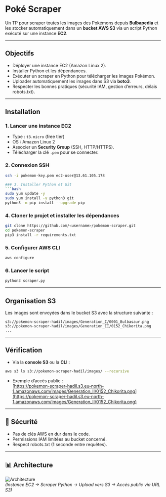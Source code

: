 # Poké Scraper

Un TP pour scraper toutes les images des Pokémons depuis **Bulbapedia** et les stocker automatiquement dans un **bucket AWS S3** via un script Python exécuté sur une instance **EC2**.

---

## Objectifs
- Déployer une instance EC2 (Amazon Linux 2).
- Installer Python et les dépendances.
- Exécuter un scraper en Python pour télécharger les images Pokémon.
- Uploader automatiquement les images dans S3 via **boto3**.
- Respecter les bonnes pratiques (sécurité IAM, gestion d’erreurs, délais robots.txt).

---

## Installation

### 1. Lancer une instance EC2
- Type : `t3.micro` (free tier)
- OS : Amazon Linux 2
- Associer un **Security Group** (SSH, HTTP/HTTPS).
- Télécharger la clé `.pem` pour se connecter.

### 2. Connexion SSH
```bash
ssh -i pokemon-key.pem ec2-user@13.61.105.178

### 3. Installer Python et Git
```bash
sudo yum update -y
sudo yum install -y python3 git
python3 -m pip install --upgrade pip
```

### 4. Cloner le projet et installer les dépendances
```bash
git clone https://github.com/<username>/pokemon-scraper.git
cd pokemon-scraper
pip3 install -r requirements.txt
```

### 5. Configurer AWS CLI
```bash
aws configure
```


### 6. Lancer le script
```bash
python3 scraper.py
```

---

##  Organisation S3
Les images sont envoyées dans le bucket S3 avec la structure suivante :  
```
s3://pokemon-scraper-hadil/images/Generation_I/0001_Bulbasaur.png
s3://pokemon-scraper-hadil/images/Generation_II/0152_Chikorita.png
...
```

---

## Vérification
- Via la **console S3** ou la **CLI** :
```bash
aws s3 ls s3://pokemon-scraper-hadil/images/ --recursive
```
- Exemple d’accès public :  
[https://pokemon-scraper-hadil.s3.eu-north-1.amazonaws.com/images/Generation_II/0152_Chikorita.png](https://pokemon-scraper-hadil.s3.eu-north-1.amazonaws.com/images/Generation_II/0152_Chikorita.png)

---

## 🔐 Sécurité
- Pas de clés AWS en dur dans le code.
- Permissions IAM limitées au bucket concerné.
- Respect robots.txt (1 seconde entre requêtes).

---

## 📊 Architecture
![Architecture](docs/architecture.png)  
*(Instance EC2 → Scraper Python → Upload vers S3 → Accès public via URL S3)*


